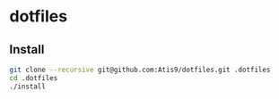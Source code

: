 # dotfiles

## Install

```sh
git clone --recursive git@github.com:Atis9/dotfiles.git .dotfiles
cd .dotfiles
./install
```

